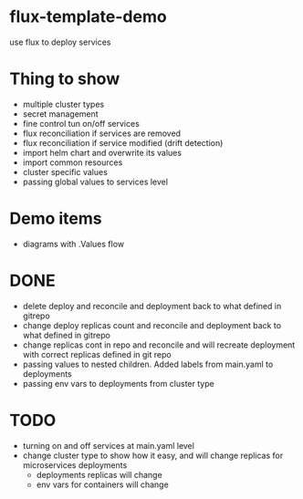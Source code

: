 # flux-template-demo
use flux to deploy services


# Thing to show
- multiple cluster types
- secret management
- fine control tun on/off services
- flux reconciliation if services are removed
- flux reconciliation if service modified (drift detection)
- import helm chart and overwrite its values
- import common resources
- cluster specific values
- passing global values to services level

# Demo items
- diagrams with .Values flow

# DONE
- delete deploy and reconcile and deployment back to what defined in gitrepo
- change deploy replicas count and reconcile and deployment back to what defined in gitrepo
- change replicas cont in repo and reconcile and will recreate deployment with correct replicas defined in git repo
- passing values to nested children. Added labels from main.yaml to deployments
- passing env vars to deployments from cluster type

# TODO
- turning on and off services at main.yaml level
- change cluster type to show how it easy, and will change replicas for microservices deployments
    - deployments replicas will change
    - env vars for containers will change